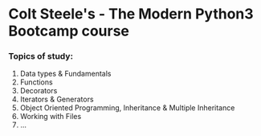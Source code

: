 # Colt Steele's - The Modern Python3 Bootcamp course

### Topics of study:

1. Data types & Fundamentals
2. Functions
3. Decorators
4. Iterators & Generators
5. Object Oriented Programming, Inheritance & Multiple Inheritance
6. Working with Files
7. ...
